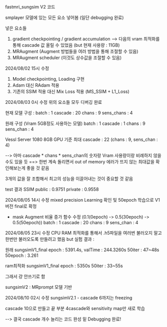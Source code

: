 fastmri_sungsim V2 코드

smplayer 모델에 있는 모든 요소 넣어봄 (일단 debugging 완료)

넣은 요소들
1. gradient checkpointing / gradient accumulation
--> 다음의 vram 최적화를 통해 cascade 값 올릴 수 있었음 (but 현재 사용량 : 11GB)
2. MRAugment (Augment 방법들을 여러 방법을 통해 조절할 수 있음)
3. MRAugment scheduler (이것도 상수값을 조절할 수 있음)

2024/08/02 15시 수정
1. Model checkpointing, Loading 구현
2. Adam 대신 RAdam 적용
3. 기존의 SSIM 적용 대신 Mix Loss 적용 (MS_SSIM + L1_Loss)

2024/08/03 0시 수정
위의 요소들 모두 디버깅 완료

현재 모델 구성 : 
batch : 1
cascade : 20
chans : 9
sens_chans : 4

원래 구성 (Vram 5GB정도 사용하는 모델)
batch : 1
cascade : 1
chans : 9
sens_chan : 4

Vessl Server 1080 8GB GPU 기준 최대 cascade : 22 (chans : 9, sens_chan : 4)

--> 아마 cascade * chans * sens_chan의 숫자랑 Vram 사용량이랑 비례하지 않을 수도 있을 듯
==> 한번 계속 돌리면서 out of memory 에러가 뜨지 않는 최대값을 확인해보는게 좋을 것 같음

3개의 값을 잘 조합해서 최고의 성능을 이끌어내는 것이 중요할 것 같음

test 결과
SSIM
public : 0.9751
private : 0.9558

2024/08/05 14시 수정
mixed precision Learning 확인 및 50epoch 학습으로 V1 버전 final로 확정
+ mask Augment 비율 증가 함수 수정 (0.1(0epoch) -> 0.5(30epoch) -> 0.5(50epoch))
batch : 1
cascade : 20
chans : 9
sens_chan : 4

2024/08/05 23시 수정
CPU RAM 최적화를 통해서 .h5파일을 여러번 불러오지 말고 한번만 불러오도록 만들려고 했음
but 실험 결과 : 

원래 sungsimV1_final 
epoch : 5391.4s, valTime : 244.3260s
50iter : 47~48s
50epoch : 3.261

ram최적화 sungsimV1_final
epoch : 5350s
50iter : 33~55s

그래서 걍 안쓰기로 함

sungsimV2 : MRprompt 모델 기반

2024/08/10 02시 수정
sungsimV2.1 - cascade 6까지는 freezing 

cascade 10으로 만들고 끝 부분 4cascade와 sensitivity map만 새로 학습

--> 결국 cascade 개수 늘리는 코드 완성 밑 Debugging 완료!